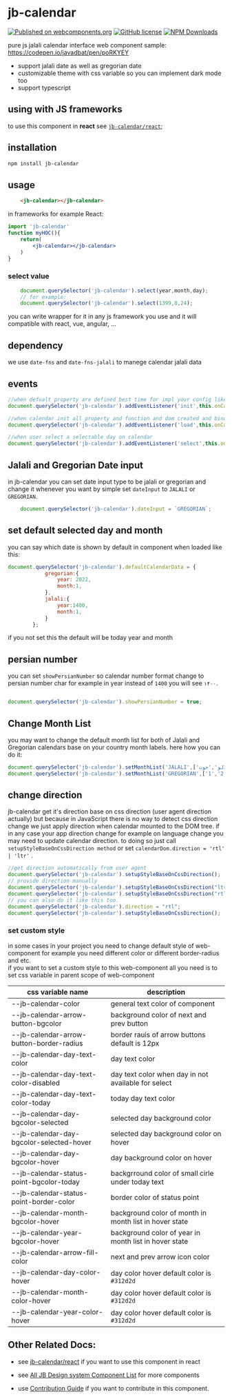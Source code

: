 # jb-calendar

[![Published on webcomponents.org](https://img.shields.io/badge/webcomponents.org-published-blue.svg)](https://www.webcomponents.org/element/jb-calendar)
[![GitHub license](https://img.shields.io/badge/license-MIT-brightgreen.svg)](https://raw.githubusercontent.com/javadbat/jb-calendar/main/LICENSE)
[![NPM Downloads](https://img.shields.io/npm/dw/jb-calendar)](https://www.npmjs.com/package/jb-calendar)

pure js jalali calendar interface web component
sample:  <https://codepen.io/javadbat/pen/poRKYEY>

 - support jalali date as well as gregorian date
 - customizable theme with css variable so you can implement dark mode too
 - support typescript
 
## using with JS frameworks

to use this component in **react** see [`jb-calendar/react`](https://github.com/javadbat/jb-calendar/tree/main/react);

## installation

```bash
npm install jb-calendar
```

## usage

```html
    <jb-calendar></jb-calendar>
```

in frameworks for example React:

```jsx
import 'jb-calendar'
function myHOC(){
    return(
        <jb-calendar></jb-calendar>   
    )
}
```

### select value

```js
    document.querySelector('jb-calendar').select(year,month,day);
    // for example:
    document.querySelector('jb-calendar').select(1399,8,24);
```

you can write wrapper for it in any js framework you use and it will compatible with react, vue, angular, ...

## dependency

we use `date-fns` and `date-fns-jalali` to manege calendar jalali data

## events

```js
//when defualt property are defined best time for impl your config like min and max date
document.querySelector('jb-calendar').addEventListener('init',this.onCalendarElementInitiated);

//when calendar init all property and function and dom created and bind successully
document.querySelector('jb-calendar').addEventListener('load',this.onCalendarElementLoaded);

//when user select a selectable day on calendar
document.querySelector('jb-calendar').addEventListener('select',this.onDaySelected);
```

## Jalali and Gregorian Date input

in jb-calendar you can set date input type to be jalali or gregorian and change it whenever you want by simple set `dateInput` to `JALALI` or `GREGORIAN`.

```js
    document.querySelector('jb-calendar').dateInput = `GREGORIAN`;
```
## set default selected day and month

you can say which date is shown by default in component when loaded like this: 

```javascript
document.querySelector('jb-calendar').defaultCalendarData = {
            gregorian:{
                year: 2022,
                month:1,
            },
            jalali:{
                year:1400,
                month:1,
            }
        };
```
if you not set this the default will be today year and month

## persian number

you can set `showPersianNumber` so calendar number format change to persian number char for example in year instead of `1400` you will see `۱۴۰۰`.

```javascript

document.querySelector('jb-calendar').showPersianNumber = true;

```
## Change Month List
you may want to change the default month list for both  of Jalali and Gregorian calendars base on your country month labels. here how you can do it:
```js
document.querySelector('jb-calendar').setMonthList('JALALI',['حَمَل','ثَور','جَوزا','سَرَطان','اَسَد','سُنبُله','میزان','عَقرَب','قَوس','جَدْی','دَلو','حوت']);
document.querySelector('jb-calendar').setMonthList('GREGORIAN',['1','2','3','4','5','6','7','8','9','10','11','12']);
```
## change direction

jb-calendar get it's direction base on css direction (user agent direction actually) but because in JavaScript there is no way to detect css direction change we just apply direction when calendar mounted to the DOM tree. if in any case your app direction change for example on language change you may need to update calendar direction. to doing so just call `setupStyleBaseOnCssDirection method` or set `calendarDom.direction = 'rtl' | 'ltr'` .

```js
//get direction automatically from user agent
document.querySelector('jb-calendar').setupStyleBaseOnCssDirection();
// provide direction manually
document.querySelector('jb-calendar').setupStyleBaseOnCssDirection("ltr");
document.querySelector('jb-calendar').setupStyleBaseOnCssDirection("rtl");
// you can also do it like this too.
document.querySelector('jb-calendar').direction = "rtl";
document.querySelector('jb-calendar').setupStyleBaseOnCssDirection();
```

### set custom style

in some cases in your project you need to change default style of web-component for example you need different color or different border-radius and etc.    
if you want to set a custom style to this web-component all you need is to set css variable in parent scope of web-component

| css variable name                        | description                                                                                   |
| -------------                            | -------------                                                                                 |
| --jb-calendar-color                      | general text color of component                                                               |
| --jb-calendar-arrow-button-bgcolor       | background color of next and prev button                                                      |
| --jb-calendar-arrow-button-border-radius | border rauis of arrow buttons default is 12px                                                 | 
| --jb-calendar-day-text-color             | day text color                                                                                |
| --jb-calendar-day-text-color-disabled    | day text color when day in not available for select                                           |
| --jb-calendar-day-text-color-today       | today day text color                                                                          |
| --jb-calendar-day-bgcolor-selected       | selected day background color                                                                 |
| --jb-calendar-day-bgcolor-selected-hover | selected day background color on hover                                                        |
| --jb-calendar-day-bgcolor-hover          | day background color on hover                                                                 |
| --jb-calendar-status-point-bgcolor-today | backgrround color of small cirle under today text                                             |
| --jb-calendar-status-point-border-color  | border color of status point                                                                  |
| --jb-calendar-month-bgcolor-hover        | background color of month in month list in hover state                                        |
| --jb-calendar-year-bgcolor-hover         | background color of year in month list in hover state                                         |
| --jb-calendar-arrow-fill-color           | next and prev arrow icon color                                                                |
| --jb-calendar-day-color-hover            | day color hover default color is `#312d2d`                                                    |
| --jb-calendar-month-color-hover          | day color hover default color is `#312d2d`                                                    |
| --jb-calendar-year-color-hover           | day color hover default color is `#312d2d`                                                    |


## Other Related Docs:

- see [jb-calendar/react](https://github.com/javadbat/jb-calendar/tree/main/react) if you want to use this component in react

- see [All JB Design system Component List](https://github.com/javadbat/design-system/blob/main/docs/component-list.md) for more components

- use [Contribution Guide](https://github.com/javadbat/design-system/blob/main/docs/contribution-guide.md) if you want to contribute in this component.